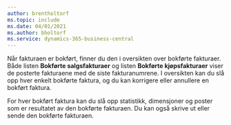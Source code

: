 ```yaml
---
author: brentholtorf
ms.topic: include
ms.date: 04/01/2021
ms.author: bholtorf
ms.service: dynamics-365-business-central
---
```

Når fakturaen er bokført, finner du den i oversikten over bokførte fakturaer. Både listen **Bokførte salgsfakturaer** og listen **Bokførte kjøpsfakturaer** viser de posterte fakturaene med de siste fakturanumrene. I oversikten kan du slå opp hver enkelt bokførte faktura, og du kan korrigere eller annullere en bokført faktura.  

For hver bokført faktura kan du slå opp statistikk, dimensjoner og poster som er resultatet av den bokførte fakturaen. Du kan også skrive ut eller sende den bokførte fakturaen.  
